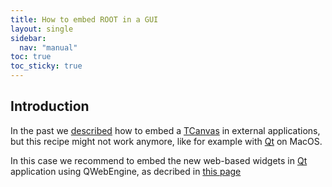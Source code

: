 ```yaml
---
title: How to embed ROOT in a GUI
layout: single
sidebar:
  nav: "manual"
toc: true
toc_sticky: true
---
```


## Introduction

In the past we [described](https://root-forum.cern.ch/t/how-to-embed-a-tcanvas-in-external-applications/28247) how to embed a [TCanvas](https://root.cern/doc/master/classTCanvas.html) in external applications, but this recipe might not work anymore, like for example with [Qt](https://www.qt.io/) on MacOS.

In this case we recommend to embed the new web-based widgets in [Qt](https://www.qt.io/) application using QWebEngine, as decribed in [this page](https://github.com/root-project/root/tree/master/tutorials/webgui/qt5web)

